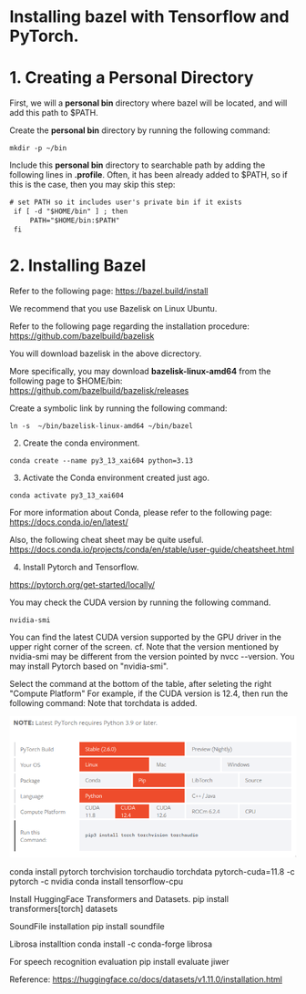 # Installing bazel with Tensorflow and PyTorch.

# 1. Creating a Personal Directory
First, we will a **personal bin** directory where bazel will be located, and will add this path to $PATH.

Create the **personal bin** directory by running the following command:
```
mkdir -p ~/bin
```
Include this **personal bin** directory to searchable path by adding the following lines in **.profile**. 
Often, it has been already added to $PATH, so if this is the case, then you may skip this step:
```
# set PATH so it includes user's private bin if it exists
 if [ -d "$HOME/bin" ] ; then
     PATH="$HOME/bin:$PATH"
 fi
```

# 2. Installing Bazel
Refer to the following page:
https://bazel.build/install

We recommend that you use Bazelisk on Linux Ubuntu.

Refer to the following page regarding the installation procedure:
https://github.com/bazelbuild/bazelisk




You will download bazelisk in the above dicrectory.

More specifically, you may download **bazelisk-linux-amd64** from the following page to $HOME/bin:
https://github.com/bazelbuild/bazelisk/releases

Create a symbolic link by running the following command:
```
ln -s  ~/bin/bazelisk-linux-amd64 ~/bin/bazel
```






2. Create the conda environment. 

```
conda create --name py3_13_xai604 python=3.13
```

3. Activate the Conda environment created just ago.

```
conda activate py3_13_xai604
```

For more information about Conda, please refer to the following page:
https://docs.conda.io/en/latest/


Also, the following cheat sheet may be quite useful.
https://docs.conda.io/projects/conda/en/stable/user-guide/cheatsheet.html


4. Install Pytorch and Tensorflow.

https://pytorch.org/get-started/locally/ 

You may check the CUDA version by running the following command.
```
nvidia-smi
```
You can find the latest CUDA version supported by the GPU driver in the upper right corner of the screen.
cf. Note that the version mentioned by nvidia-smi may be different from the version pointed by nvcc --version. You may install Pytorch based on "nvidia-smi".

Select the command at the bottom of the table, after seleting the right "Compute Platform" For example, if the CUDA version is 12.4, then run the following command: Note that torchdata is added.


<img src="./pytorch_install.png" title="Github_Logo"></img>

conda install pytorch torchvision torchaudio torchdata pytorch-cuda=11.8 -c pytorch -c nvidia
conda install tensorflow-cpu

Install HuggingFace Transformers and Datasets.
pip install transformers[torch] datasets

SoundFile installation
pip install soundfile

Librosa installtion
conda install -c conda-forge librosa

For speech recognition evaluation
pip install evaluate jiwer

Reference: https://huggingface.co/docs/datasets/v1.11.0/installation.html
